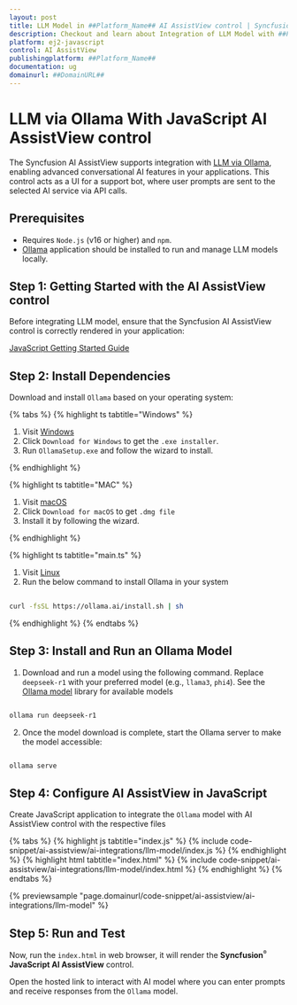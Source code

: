 ```yaml
---
layout: post
title: LLM Model in ##Platform_Name## AI AssistView control | Syncfusion
description: Checkout and learn about Integration of LLM Model with ##Platform_Name## AI AssistView control of Syncfusion Essential JS 2 and more.
platform: ej2-javascript
control: AI AssistView 
publishingplatform: ##Platform_Name##
documentation: ug
domainurl: ##DomainURL##
---
```


# LLM via Ollama With JavaScript AI AssistView control

The Syncfusion AI AssistView supports integration with [LLM via Ollama](https://ollama.com), enabling advanced conversational AI features in your applications. This control acts as a UI for a support bot, where user prompts are sent to the selected AI service via API calls.

## Prerequisites

* Requires `Node.js` (v16 or higher) and `npm`.
* [Ollama](https://ollama.com) application should be installed to run and manage LLM models locally.

## Step 1: Getting Started with the AI AssistView control

Before integrating LLM model, ensure that the Syncfusion AI AssistView control is correctly rendered in your application:

[ JavaScript Getting Started Guide](../getting-started)

## Step 2: Install Dependencies

Download and install `Ollama` based on your operating system:

{% tabs %}
{% highlight ts tabtitle="Windows" %}

1. Visit [Windows](https://ollama.com/download)
2. Click `Download for Windows` to get the `.exe installer`. 
3. Run `OllamaSetup.exe` and follow the wizard to install.

{% endhighlight %}

{% highlight ts tabtitle="MAC" %}

1. Visit [macOS](https://ollama.com/download/mac)
2. Click `Download for macOS` to get `.dmg file`
3. Install it by following the wizard.

{% endhighlight %}

{% highlight ts tabtitle="main.ts" %}

1. Visit [Linux](https://ollama.com/download/linux)
2. Run the below command to install Ollama in your system 

```bash
          
curl -fsSL https://ollama.ai/install.sh | sh

```

{% endhighlight %}
{% endtabs %}

## Step 3: Install and Run an Ollama Model

1. Download and run a model using the following command. Replace `deepseek-r1` with your preferred model (e.g., `llama3`, `phi4`). See the [Ollama model](https://ollama.com/search) library for available models
 
```bash

ollama run deepseek-r1

```

2. Once the model download is complete, start the Ollama server to make the model accessible:

```bash

ollama serve

```

## Step 4: Configure AI AssistView in JavaScript

Create JavaScript application to integrate the `Ollama` model with AI AssistView control with the respective files

{% tabs %}
{% highlight js tabtitle="index.js" %}
{% include code-snippet/ai-assistview/ai-integrations/llm-model/index.js %}
{% endhighlight %}
{% highlight html tabtitle="index.html" %}
{% include code-snippet/ai-assistview/ai-integrations/llm-model/index.html %}
{% endhighlight %}
{% endtabs %}

{% previewsample "page.domainurl/code-snippet/ai-assistview/ai-integrations/llm-model" %}

## Step 5: Run and Test 

Now, run the `index.html` in web browser, it will render the **Syncfusion<sup style="font-size:70%">&reg;</sup> JavaScript AI AssistView** control.

Open the hosted link to interact with AI model where you can enter prompts and receive responses from the `Ollama` model.
